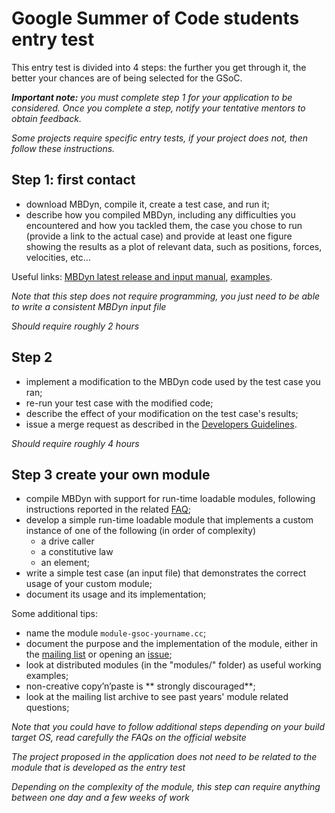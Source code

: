 # Google Summer of Code students entry test

This entry test is divided into 4 steps: the further you get through it, the better your chances are of being selected for the GSoC.

_**Important note:** you must complete step 1 for your application to be considered.
Once you complete a step, notify your tentative mentors to obtain feedback._

_Some projects require specific entry tests, if your project does not, then follow these instructions._

## Step 1: first contact
  - download MBDyn, compile it, create a test case, and run it;
  - describe how you compiled MBDyn, including any difficulties you encountered and how you tackled them, the case you chose to run (provide a link to the actual case) and provide at least one figure showing the results as a plot of relevant data, such as positions, forces, 
velocities, etc...

Useful links: [MBDyn latest release and input manual](https://www.mbdyn.org/?Software_Download), [examples](https://www.mbdyn.org/?Documentation___Official_Documentation___Examples).

_Note that this step does not require programming, you just need to be able to write a consistent MBDyn input file_

_Should require roughly 2 hours_

## Step 2
  - implement a modification to the MBDyn code used by the test case you ran;
  - re-run your test case with the modified code;
  - describe the effect of your modification on the test case's results;
  - issue a merge request as described in the [Developers Guidelines](https://gitlab.polimi.it/Pub/mbdyn/blob/master/CONTRIBUTING.md).

_Should require roughly 4 hours_

## Step 3 create your own module
  - compile MBDyn with support for run-time loadable modules, following instructions reported in the related [FAQ](https://www.mbdyn.org/?Documentation___Official_Documentation___FAQ#HOW_CAN_I_BUILD_RUN_TIME_LOADABLE_MODULES);
  - develop a simple run-time loadable module that implements a custom instance of one of the following (in order of complexity)
    - a drive caller
    - a constitutive law
    - an element;
  - write a simple test case (an input file) that demonstrates the correct usage of your custom module;
  - document its usage and its implementation;

Some additional tips:
  - name the module `module-gsoc-yourname.cc`;
  - document the purpose and the implementation of the module, either in the [mailing list](https://gitlab.polimi.it/Pub/mbdyn/wikis/gsoc/faqs) or opening an [issue](https://gitlab.polimi.it/Pub/mbdyn/issues);
  - look at distributed modules (in the "modules/" folder) as useful working examples;
  - non-creative copy’n’paste is ** strongly discouraged**;
  - look at the mailing list archive to see past years' module related questions;

_Note that you could have to follow additional steps depending on your build target OS, read carefully the FAQs on the official website_

_The project proposed in the application does not need to be related to the module that is developed as the entry test_

_Depending on the complexity of the module, this step can require anything between one day and a few weeks of work_